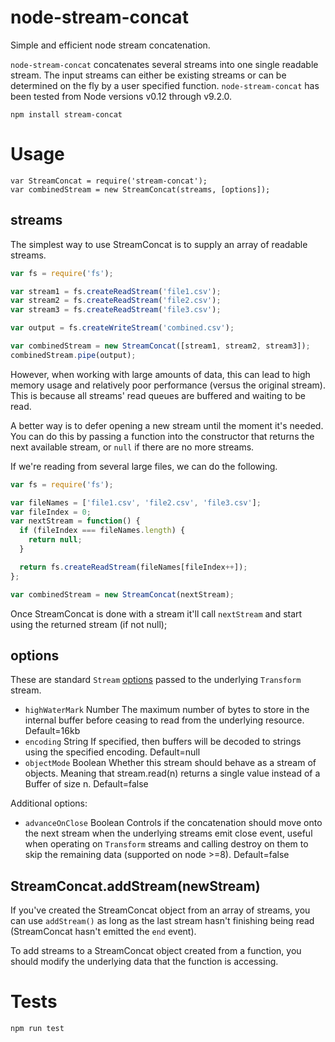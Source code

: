 # node-stream-concat
Simple and efficient node stream concatenation.

`node-stream-concat` concatenates several streams into one single readable stream. The input streams can either be existing streams or can be determined on the fly by a user specified function. `node-stream-concat` has been tested from Node versions v0.12 through v9.2.0.

    npm install stream-concat

# Usage

    var StreamConcat = require('stream-concat');
    var combinedStream = new StreamConcat(streams, [options]);

## streams
The simplest way to use StreamConcat is to supply an array of readable streams.

```js
var fs = require('fs');

var stream1 = fs.createReadStream('file1.csv');
var stream2 = fs.createReadStream('file2.csv');
var stream3 = fs.createReadStream('file3.csv');

var output = fs.createWriteStream('combined.csv');

var combinedStream = new StreamConcat([stream1, stream2, stream3]);
combinedStream.pipe(output);
```

However, when working with large amounts of data, this can lead to high memory usage and relatively poor performance (versus the original stream). This is because all streams' read queues are buffered and waiting to be read.

A better way is to defer opening a new stream until the moment it's needed. You can do this by passing a function into the constructor that returns the next available stream, or `null` if there are no more streams.

If we're reading from several large files, we can do the following.

```js
var fs = require('fs');

var fileNames = ['file1.csv', 'file2.csv', 'file3.csv'];
var fileIndex = 0;
var nextStream = function() {
  if (fileIndex === fileNames.length) {
    return null;
  }

  return fs.createReadStream(fileNames[fileIndex++]);
};

var combinedStream = new StreamConcat(nextStream);
```

Once StreamConcat is done with a stream it'll call `nextStream` and start using the returned stream (if not null);

## options
These are standard `Stream` [options](http://nodejs.org/api/stream.html#stream_new_stream_transform_options) passed to the underlying `Transform` stream.

* `highWaterMark` Number The maximum number of bytes to store in the internal buffer before ceasing to read from the underlying resource. Default=16kb
* `encoding` String If specified, then buffers will be decoded to strings using the specified encoding. Default=null
* `objectMode` Boolean Whether this stream should behave as a stream of objects. Meaning that stream.read(n) returns a single value instead of a Buffer of size n. Default=false

Additional options:
* `advanceOnClose` Boolean Controls if the concatenation should move onto the next stream when the underlying streams emit close event, useful when operating on `Transform` streams and calling destroy on them to skip the remaining data (supported on node >=8). Default=false

## StreamConcat.addStream(newStream)
If you've created the StreamConcat object from an array of streams, you can use `addStream()` as long as the last stream hasn't finishing being read (StreamConcat hasn't emitted the `end` event).

To add streams to a StreamConcat object created from a function, you should modify the underlying data that the function is accessing.

# Tests

    npm run test
